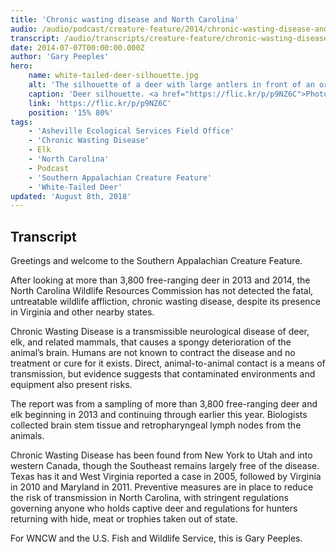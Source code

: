 ```yaml
---
title: 'Chronic wasting disease and North Carolina'
audio: /audio/podcast/creature-feature/2014/chronic-wasting-disease-and-north-carolina.mp3
transcript: /audio/transcripts/creature-feature/chronic-wasting-disease-and-north-carolina.pdf
date: 2014-07-07T00:00:00.000Z
author: 'Gary Peeples'
hero:
    name: white-tailed-deer-silhouette.jpg
    alt: 'The silhouette of a deer with large antlers in front of an orange sky.'
    caption: 'Deer silhouette. <a href="https://flic.kr/p/p9NZ6C">Photo</a> by USFWS.'
    link: 'https://flic.kr/p/p9NZ6C'
    position: '15% 80%'
tags:
    - 'Asheville Ecological Services Field Office'
    - 'Chronic Wasting Disease'
    - Elk
    - 'North Carolina'
    - Podcast
    - 'Southern Appalachian Creature Feature'
    - 'White-Tailed Deer'
updated: 'August 8th, 2018'
---
```


## Transcript

Greetings and welcome to the Southern Appalachian Creature Feature.

After looking at more than 3,800 free-ranging deer in 2013 and 2014, the North Carolina Wildlife Resources Commission has not detected the fatal, untreatable wildlife affliction, chronic wasting disease, despite its presence in Virginia and other nearby states.

Chronic Wasting Disease is a transmissible neurological disease of deer, elk, and related mammals, that causes a spongy deterioration of the animal’s brain. Humans are not known to contract the disease and no treatment or cure for it exists. Direct, animal-to-animal contact is a means of transmission, but evidence suggests that contaminated environments and equipment also present risks.

The report was from a sampling of more than 3,800 free-ranging deer and elk beginning in 2013 and continuing through earlier this year. Biologists collected brain stem tissue and retropharyngeal lymph nodes from the animals.

Chronic Wasting Disease has been found from New York to Utah and into western Canada, though the Southeast remains largely free of the disease. Texas has it and West Virginia reported a case in 2005, followed by Virginia in 2010 and Maryland in 2011. Preventive measures are in place to reduce the risk of transmission in North Carolina, with stringent regulations governing anyone who holds captive deer and regulations for hunters returning with hide, meat or trophies taken out of state.

For WNCW and the U.S. Fish and Wildlife Service, this is Gary Peeples.
